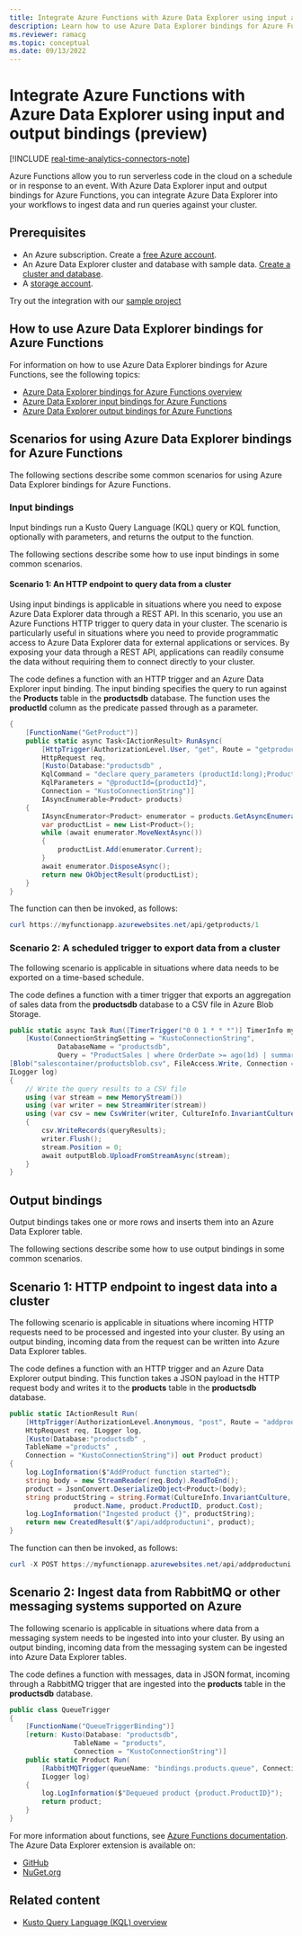 ```yaml
---
title: Integrate Azure Functions with Azure Data Explorer using input and output bindings (preview)
description: Learn how to use Azure Data Explorer bindings for Azure Functions.
ms.reviewer: ramacg
ms.topic: conceptual
ms.date: 09/13/2022
---
```


# Integrate Azure Functions with Azure Data Explorer using input and output bindings (preview)

[!INCLUDE [real-time-analytics-connectors-note](includes/real-time-analytics-connectors-note.md)]

Azure Functions allow you to run serverless code in the cloud on a schedule or in response to an event. With Azure Data Explorer input and output bindings for Azure Functions, you can integrate Azure Data Explorer into your workflows to ingest data and run queries against your cluster.

## Prerequisites

- An Azure subscription. Create a [free Azure account](https://azure.microsoft.com/free/).
- An Azure Data Explorer cluster and database with sample data. [Create a cluster and database](create-cluster-and-database.md).
- A [storage account](/azure/storage/common/storage-quickstart-create-account?tabs=azure-portal).

Try out the integration with our [sample project](https://github.com/Azure/Webjobs.Extensions.Kusto/tree/main/samples/samples-csharp/)

## How to use Azure Data Explorer bindings for Azure Functions

For information on how to use Azure Data Explorer bindings for Azure Functions, see the following topics:

- [Azure Data Explorer bindings for Azure Functions overview](https://aka.ms/adx-docs-af-overview)
- [Azure Data Explorer input bindings for Azure Functions](https://aka.ms/adx-docs-af-input)
- [Azure Data Explorer output bindings for Azure Functions](https://aka.ms/adx-docs-af-output)

## Scenarios for using Azure Data Explorer bindings for Azure Functions

The following sections describe some common scenarios for using Azure Data Explorer bindings for Azure Functions.

### Input bindings

Input bindings run a Kusto Query Language (KQL) query or KQL function, optionally with parameters, and returns the output to the function.

The following sections describe some how to use input bindings in some common scenarios.

#### Scenario 1: An HTTP endpoint to query data from a cluster

Using input bindings is applicable in situations where you need to expose Azure Data Explorer data through a REST API. In this scenario, you use an Azure Functions HTTP trigger to query data in your cluster. The scenario is particularly useful in situations where you need to provide programmatic access to Azure Data Explorer data for external applications or services. By exposing your data through a REST API, applications can readily consume the data without requiring them to connect directly to your cluster.

The code defines a function with an HTTP trigger and an Azure Data Explorer input binding. The input binding specifies the query to run against the **Products** table in the **productsdb** database. The function uses the **productId** column as the predicate passed through as a parameter.

```csharp
{
    [FunctionName("GetProduct")]
    public static async Task<IActionResult> RunAsync(
        [HttpTrigger(AuthorizationLevel.User, "get", Route = "getproducts/{productId}")]
        HttpRequest req,
        [Kusto(Database:"productsdb" ,
        KqlCommand = "declare query_parameters (productId:long);Products | where ProductID == productId" ,
        KqlParameters = "@productId={productId}",
        Connection = "KustoConnectionString")]
        IAsyncEnumerable<Product> products)
    {
        IAsyncEnumerator<Product> enumerator = products.GetAsyncEnumerator();
        var productList = new List<Product>();
        while (await enumerator.MoveNextAsync())
        {
            productList.Add(enumerator.Current);
        }
        await enumerator.DisposeAsync();
        return new OkObjectResult(productList);
    }
}
```

The function can then be invoked, as follows:

```powershell
curl https://myfunctionapp.azurewebsites.net/api/getproducts/1
```

### Scenario 2: A scheduled trigger to export data from a cluster

The following scenario is applicable in situations where data needs to be exported on a time-based schedule.

The code defines a function with a timer trigger that exports an aggregation of sales data from the **productsdb** database to a CSV file in Azure Blob Storage.

```csharp
public static async Task Run([TimerTrigger("0 0 1 * * *")] TimerInfo myTimer,
    [Kusto(ConnectionStringSetting = "KustoConnectionString",
            DatabaseName = "productsdb",
            Query = "ProductSales | where OrderDate >= ago(1d) | summarize Sales = sum(ProductSales) by ProductName | top 10 by Sales desc")] IEnumerable<dynamic> queryResults,
[Blob("salescontainer/productsblob.csv", FileAccess.Write, Connection = "BlobStorageConnection")] CloudBlockBlob outputBlob,
ILogger log)
{
    // Write the query results to a CSV file
    using (var stream = new MemoryStream())
    using (var writer = new StreamWriter(stream))
    using (var csv = new CsvWriter(writer, CultureInfo.InvariantCulture))
    {
        csv.WriteRecords(queryResults);
        writer.Flush();
        stream.Position = 0;
        await outputBlob.UploadFromStreamAsync(stream);
    }
}
```

## Output bindings

Output bindings takes one or more rows and inserts them into an Azure Data Explorer table.

The following sections describe some how to use output bindings in some common scenarios.

## Scenario 1: HTTP endpoint to ingest data into a cluster

The following scenario is applicable in situations where incoming HTTP requests need to be processed and ingested into your cluster. By using an output binding, incoming data from the request can be written into Azure Data Explorer tables.

The code defines a function with an HTTP trigger and an Azure Data Explorer output binding. This function takes a JSON payload in the HTTP request body and writes it to the **products** table in the **productsdb** database.

```csharp
public static IActionResult Run(
    [HttpTrigger(AuthorizationLevel.Anonymous, "post", Route = "addproductuni")]
    HttpRequest req, ILogger log,
    [Kusto(Database:"productsdb" ,
    TableName ="products" ,
    Connection = "KustoConnectionString")] out Product product)
{
    log.LogInformation($"AddProduct function started");
    string body = new StreamReader(req.Body).ReadToEnd();
    product = JsonConvert.DeserializeObject<Product>(body);
    string productString = string.Format(CultureInfo.InvariantCulture, "(Name:{0} ID:{1} Cost:{2})",
                product.Name, product.ProductID, product.Cost);
    log.LogInformation("Ingested product {}", productString);
    return new CreatedResult($"/api/addproductuni", product);
}
```

The function can then be invoked, as follows:

```powershell
curl -X POST https://myfunctionapp.azurewebsites.net/api/addproductuni -d '{"Name":"Product1","ProductID":1,"Cost":100,"ActivatedOn":"2023-01-02T00:00:00"}'
```

## Scenario 2: Ingest data from RabbitMQ or other messaging systems supported on Azure

The following scenario is applicable in situations where data from a messaging system needs to be ingested into into your cluster. By using an output binding, incoming data from the messaging system can be ingested into Azure Data Explorer tables.

The code defines a function with messages, data in JSON format, incoming through a RabbitMQ trigger that are ingested into the **products** table in the **productsdb** database.

```csharp
public class QueueTrigger
{
    [FunctionName("QueueTriggerBinding")]
    [return: Kusto(Database: "productsdb",
                TableName = "products",
                Connection = "KustoConnectionString")]
    public static Product Run(
        [RabbitMQTrigger(queueName: "bindings.products.queue", ConnectionStringSetting = "rabbitMQConnectionAppSetting")] Product product,
        ILogger log)
    {
        log.LogInformation($"Dequeued product {product.ProductID}");
        return product;
    }
}
```

For more information about functions, see [Azure Functions documentation](/azure/azure-functions/). The Azure Data Explorer extension is available on:

- [GitHub](https://github.com/Azure/Webjobs.Extensions.Kusto)
- [NuGet.org](https://www.nuget.org/packages/Microsoft.Azure.WebJobs.Extensions.Kusto/1.0.7-Preview)

## Related content

- [Kusto Query Language (KQL) overview](/kusto/query/index?view=azure-data-explorer&preserve-view=true)
